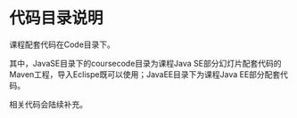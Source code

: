 # 代码目录说明
课程配套代码在Code目录下。

其中，JavaSE目录下的coursecode目录为课程Java SE部分幻灯片配套代码的Maven工程，导入Eclispe既可以使用；JavaEE目录下为课程Java EE部分配套代码。

相关代码会陆续补充。
